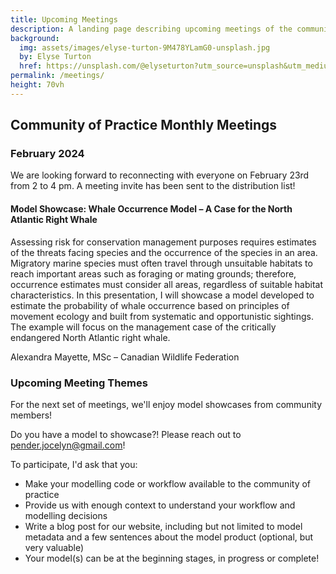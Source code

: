 ```yaml
---
title: Upcoming Meetings
description: A landing page describing upcoming meetings of the community of practice
background: 
  img: assets/images/elyse-turton-9M478YLamG0-unsplash.jpg
  by: Elyse Turton
  href: https://unsplash.com/@elyseturton?utm_source=unsplash&utm_medium=referral&utm_content=creditCopyText
permalink: /meetings/
height: 70vh
---
```

## Community of Practice Monthly Meetings

### February 2024

We are looking forward to reconnecting with everyone on February 23rd from 2 to 4 pm. A meeting invite has been sent to the distribution list!

#### Model Showcase: Whale Occurrence Model – A Case for the North Atlantic Right Whale

Assessing risk for conservation management purposes requires estimates of the threats facing species and the occurrence of the species in an area. Migratory marine species must often travel through unsuitable habitats to reach important areas such as foraging or mating grounds; therefore, occurrence estimates must consider all areas, regardless of suitable habitat characteristics. In this presentation, I will showcase a model developed to estimate the probability of whale occurrence based on principles of movement ecology and built from systematic and opportunistic sightings. The example will focus on the management case of the critically endangered North Atlantic right whale.

Alexandra Mayette, MSc – Canadian Wildlife Federation

### Upcoming Meeting Themes

For the next set of meetings, we'll enjoy model showcases from community members!

Do you have a model to showcase?! Please reach out to [pender.jocelyn@gmail.com](mailto:pender.jocelyn@gmail.com)!


To participate, I'd ask that you:
-	Make your modelling code or workflow available to the community of practice
-	Provide us with enough context to understand your workflow and modelling decisions
-	Write a blog post for our website, including but not limited to model metadata and a few sentences about the model product (optional, but very valuable)
-	Your model(s) can be at the beginning stages, in progress or complete!

<!---#### June 2023
**Cancelled**


Community member Rob Cameron (Dalhousie University) will visit us!

##### Exploring Ecological Questions with SDMs: 3 examples using lichens
SDMs are not only useful for predicting species distribution but also for answering important ecological questions.  We will look at 3 examples of lichen studies that use SDMs to explore ecological patterns and processes. The first example uses SDMs to look at niche differentiation in 4 sympatric species of lichen.  The second example looks at assessing threats to conservation of 2 lichens and third example looks at predicting lichen rich ecosystems.--->
